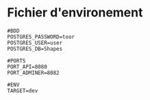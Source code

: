 # Fichier d'environement
```
#BDD
POSTGRES_PASSWORD=toor
POSTGRES_USER=user
POSTGRES_DB=Shapes

#PORTS
PORT_API=8080
PORT_ADMINER=8082

#ENV
TARGET=dev

```
